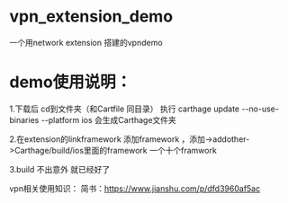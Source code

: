 # vpn_extension_demo
一个用network extension 搭建的vpndemo

# demo使用说明：
1.下载后 cd到文件夹（和Cartfile 同目录） 执行 carthage update --no-use-binaries --platform ios  会生成Carthage文件夹

2.在extension的linkframework 添加framework ，添加->addother->Carthage/build/ios里面的framework 一个十个framwork

3.build 不出意外 就已经好了

vpn相关使用知识： 简书：https://www.jianshu.com/p/dfd3960af5ac

